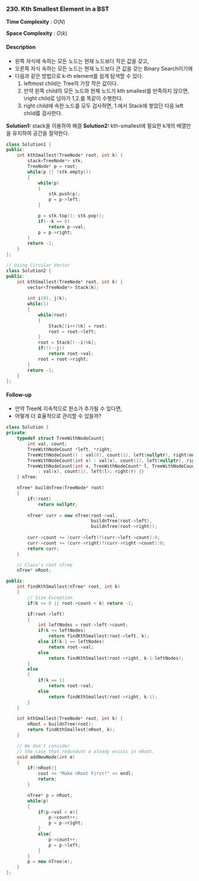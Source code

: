 ### 230. Kth Smallest Element in a BST

**Time Complexity** : $O(N)$

**Space Complexity** : $O(k)$

#### Description

- 왼쪽 자식에 속하는 모든 노드는 현재 노드보다 작은 값을 갖고,
- 오른쪽 자식 속하는 모든 노드는 현재 노드보다 큰 값을 갖는 Binary Search이기에
- 다음과 같은 방법으로 k-th element를 쉽게 탐색할 수 있다.
  1. leftmost child는 Tree의 가장 작은 값이다.
  2. 만약 왼쪽 child의 모든 노드와 현재 노드가 kth smallest를 만족하지 않으면, \right child로 넘아가 1,2.를 똑같이 수행한다.
  3. right child에 속한 노드를 모두 검사하면, 1.에서 Stack에 쌓았던 다음 left child를 검사한다.

**Solution1:** stack을 이용하여 해결
**Solution2:** kth-smallest에 필요한 k개의 배열만을 유지하여 공간을 절약한다. 

```cpp
class Solution1 {
public:
    int kthSmallest(TreeNode* root, int k) {
        stack<TreeNode*> stk;
        TreeNode* p = root;
        while(p || !stk.empty())
        {
            while(p)
            {
                stk.push(p); 
                p = p->left;
            }

            p = stk.top(); stk.pop();
            if(--k == 0)
                return p->val;
            p = p->right;
        }
        return -1;
    }
};

// Using Circular Vector
class Solution2 {
public:
    int kthSmallest(TreeNode* root, int k) {
        vector<TreeNode*> Stack(k);
        
        int i(0), j(k);
        while(1)
        {
            while(root) 
            {
                Stack[(i++)%k] = root;
                root = root->left;
            }
            root = Stack[(--i)%k];
            if(!(--j))
                return root->val;
            root = root->right;
        }
        return -1;
    }
};
```

#### Follow-up
- 만약 Tree에 지속적으로 원소가 추가될 수 있다면,
- 어떻게 더 효율적으로 관리할 수 있을까?

```cpp
class Solution {
private:    
    typedef struct TreeWithNodeCount{
        int val, count;
        TreeWithNodeCount *left, *right;
        TreeWithNodeCount() : val(0), count(1), left(nullptr), right(nullptr) {}
        TreeWithNodeCount(int x) : val(x), count(1), left(nullptr), right(nullptr) {}
        TreeWithNodeCount(int x, TreeWithNodeCount* l, TreeWithNodeCount* r) 
            : val(x), count(1), left(l), right(r) {}
    } nTree;

    nTree* buildnTree(TreeNode* root)
    {
        if(!root)
            return nullptr;
        
        nTree* curr = new nTree(root->val, 
                                buildnTree(root->left), 
                                buildnTree(root->right));
        
        curr->count += (curr->left)?(curr->left->count):0;
        curr->count += (curr->right)?(curr->right->count):0;
        return curr;
    }

    // Class's root nTree
    nTree* nRoot;

public:
    int findKthSmallest(nTree* root, int k)
    {
        // Size Exception
        if(k <= 0 || root->count < k) return -1;

        if(root->left)
        {
            int leftNodes = root->left->count;
            if(k <= leftNodes)
                return findKthSmallest(root->left, k);
            else if(k-1 == leftNodes)
                return root->val;
            else
                return findKthSmallest(root->right, k-1-leftNodes);
        }
        else
        {
            if(k == 1)
                return root->val;
            else
                return findKthSmallest(root->right, k-1);
        }
    }

    int kthSmallest(TreeNode* root, int k) {
        nRoot = buildnTree(root);
        return findKthSmallest(nRoot, k);
    }

    // We don't consider 
    // the case that redundunt e aleady exists in nRoot.
    void addNewNode(int e)
    {
        if(!nRoot){
            cout << "Make nRoot First!" << endl;
            return;
        }

        nTree* p = nRoot;
        while(p)
        {
            if(p->val < e){
                p->count++;
                p = p->right;
            }
            else{
                p->count++;
                p = p->left;
            }
        }
        p = new nTree(e);
    }
};
```